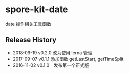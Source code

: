 # spore-kit-date

date 操作相关工具函数

## Release History

* 2018-09-19 v0.2.0 改为使用 lerna 管理
* 2017-09-07 v0.1.1 添加函数 getLastStart, getTimeSplit
* 2016-11-02 v0.1.0 发布第一个正式版
